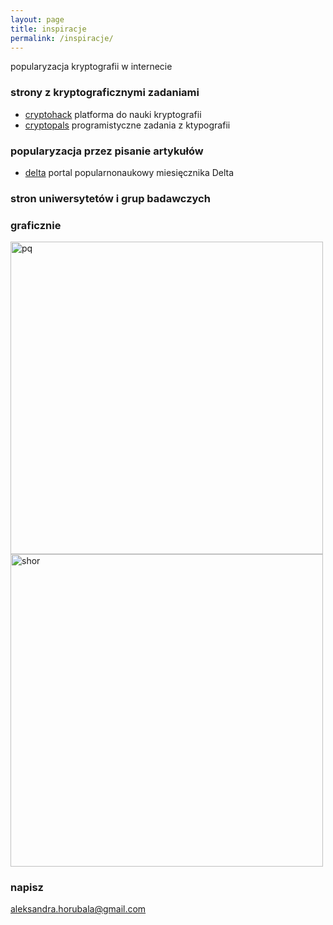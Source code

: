 ```yaml
---
layout: page
title: inspiracje
permalink: /inspiracje/
---
```


popularyzacja kryptografii w internecie

### strony z kryptograficznymi zadaniami

<ul>
  <li> <a href="https://cryptohack.org/" target="_blank">cryptohack</a> platforma do nauki kryptografii </li>
  <li> <a href="https://cryptopals.com/" target="_blank">cryptopals</a> programistyczne zadania z ktypografii</li>
</ul>

### popularyzacja przez pisanie artykułów

<ul>
  <li> <a href="http://www.deltami.edu.pl/" target="_blank">delta</a> portal popularnonaukowy miesięcznika Delta </li>
</ul>

### stron uniwersytetów i grup badawczych

### graficznie

<img src="{{ site.baseurl }}/images/pq-factor.jpg" alt="pq" style="height: 500px;"/>
<img src="{{ site.baseurl }}/images/shor.jpg" alt="shor" style="height: 500px;"/>

### napisz

[aleksandra.horubala@gmail.com](mailto:aleksandra.horubala@gmail.com)
